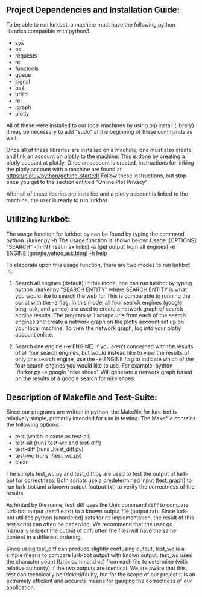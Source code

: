 Project Dependencies and Installation Guide:
--------------------------------------------
To be able to run lurkbot, a machine must have the following python
libraries compatible with python3:
- sys
- os
- requests
- re
- functools
- queue
- signal
- bs4
- urllib
- re
- igraph
- plotly

All of these were installed to our local machines by using
pip install (library)
It may be necessary to add "sudo" at the beginning of these commands as well.

Once all of these libraries are installed on a machine, one must also
create and link an account on plot.ly to the machine. This is done by creating
a plotly account at plot.ly. Once an account is created, instructions for
linking the plotly account with a machine are found at
https://plot.ly/python/getting-started/
Follow these instructions, but stop once you get to the section entitled
"Online Plot Privacy"

After all of these libaries are installed and a plotly account is linked
to the machine, the user is ready to run lurkbot.

Utilizing lurkbot:
------------------
The usage function for lurkbot.py can be found by typing the command
python ./lurker.py -h
The usage function is shown below:
Usage: [OPTIONS] "SEARCH"
        -m INT  [set max links]
        -a [get output from all engines]
        -e ENGINE [google,yahoo,ask,bing]
        -h help

To elaborate upon this usage function, there are two modes to run lurkbot in:

1. Search all engines (default)
In this mode, one can run lurkbot by typing
python ./lurker.py "SEARCH ENTITY"
where SEARCH ENTITY is what you would like to search the web for
This is comparable to running the script with the -a flag.
In this mode, all four search engines (google, bing, ask, and yahoo) are used
to create a network graph of search engine results. The program will scrape
urls from each of the search engines and create a network graph on the plotly
account set up on your local machine. To view the network graph, log into
your plotly account online.

2. Search one engine (-e ENGINE)
If you aren't concerned with the results of all four search engines, but would
instead like to view the results of only one search engine, use the -e ENGINE
flag to indicate which of the four search engines you would like to use.
For example,
python ./lurker.py -e google "nike shoes"
Will generate a network graph based on the results of a google search for
nike shoes.

Description of Makefile and Test-Suite:
---------------------------------------

Since our programs are written in python, the Makefile for lurk-bot is
relatively simple, primarily intended for use in testing. The Makefile contains
the following options:
- test (which is same as test-all)
- test-all (runs test-wc and test-diff)
- test-diff (runs ./test_diff.py)
- test-wc (runs ./test_wc.py)
- clean

The scripts test_wc.py and test_diff.py are used to test the output
of lurk-bot for correctness. Both scripts use a predetermined input
(test_graph) to run lurk-bot and a known output (output.txt) to verify the
correctness of the results.

As hinted by the name, test_diff uses the Unix command `diff` to compare
lurk-bot output (testfile.txt) to a known output file (output.txt).
Since lurk-bot utilizes python (unordered) sets for its implementation, the
result of this test script can often be deceiving. We recommend that the user
go manually inspect the output of diff; often the files will have the same
content in a different ordering.

Since using test_diff can produce slightly confusing output, test_wc is a
simple means to compare lurk-bot output with known output. test_wc
uses the character count (Unix command `wc`) from each file to determine
(with relative authority) if the two outputs are identical. We are aware that
this test can technically be tricked/faulty, but for the scope of our project
it is an extremely efficient and accurate means for gauging the
correctness of our application.


